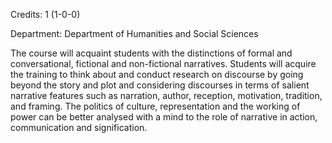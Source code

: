Credits: 1 (1-0-0)

Department: Department of Humanities and Social Sciences

The course will acquaint students with the distinctions of formal and conversational, fictional and non-fictional narratives. Students will acquire the training to think about and conduct research on discourse by going beyond the story and plot and considering discourses in terms of salient narrative features such as narration, author, reception, motivation, tradition, and framing. The politics of culture, representation and the working of power can be better analysed with a mind to the role of narrative in action, communication and signification.